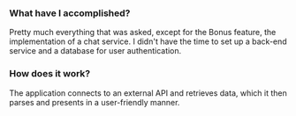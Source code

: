 ### What have I accomplished?
Pretty much everything that was asked, except for the Bonus feature, the implementation of a chat service. I didn't have the time to set up a back-end service and a database for user authentication.

### How does it work?
The application connects to an external API and retrieves data, which it then parses and presents in a user-friendly manner.
